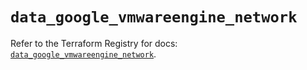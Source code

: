# `data_google_vmwareengine_network`

Refer to the Terraform Registry for docs: [`data_google_vmwareengine_network`](https://registry.terraform.io/providers/hashicorp/google-beta/5.41.0/docs/data-sources/google_vmwareengine_network).

